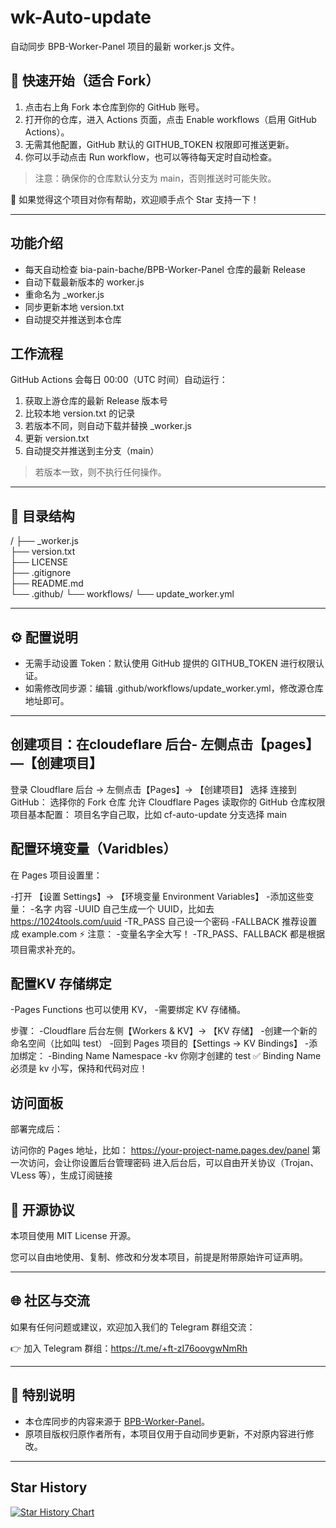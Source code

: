
# wk-Auto-update

自动同步 BPB-Worker-Panel 项目的最新 worker.js 文件。

## 🚀 快速开始（适合 Fork）

1. 点击右上角 Fork 本仓库到你的 GitHub 账号。
2. 打开你的仓库，进入 Actions 页面，点击 Enable workflows（启用 GitHub Actions）。
3. 无需其他配置，GitHub 默认的 GITHUB_TOKEN 权限即可推送更新。
4. 你可以手动点击 Run workflow，也可以等待每天定时自动检查。

> 注意：确保你的仓库默认分支为 main，否则推送时可能失败。

🌟 如果觉得这个项目对你有帮助，欢迎顺手点个 Star 支持一下！

---

## 功能介绍

- 每天自动检查 bia-pain-bache/BPB-Worker-Panel 仓库的最新 Release
- 自动下载最新版本的 worker.js
- 重命名为 _worker.js
- 同步更新本地 version.txt
- 自动提交并推送到本仓库

## 工作流程

GitHub Actions 会每日 00:00（UTC 时间）自动运行：

1. 获取上游仓库的最新 Release 版本号
2. 比较本地 version.txt 的记录
3. 若版本不同，则自动下载并替换 _worker.js
4. 更新 version.txt
5. 自动提交并推送到主分支（main）

> 若版本一致，则不执行任何操作。

---

## 📂 目录结构

/
├── _worker.js         
├── version.txt        
├── LICENSE            
├── .gitignore         
├── README.md          
└── .github/
    └── workflows/
        └── update_worker.yml

---

## ⚙️ 配置说明

- 无需手动设置 Token：默认使用 GitHub 提供的 GITHUB_TOKEN 进行权限认证。
- 如需修改同步源：编辑 .github/workflows/update_worker.yml，修改源仓库地址即可。

---
##  创建项目：在cloudeflare 后台- 左侧点击【pages】—【创建项目】

登录 Cloudflare 后台 → 左侧点击【Pages】→ 【创建项目】
选择 连接到 GitHub：
选择你的 Fork 仓库
允许 Cloudflare Pages 读取你的 GitHub 仓库权限
项目基本配置：
项目名字自己取，比如 cf-auto-update
分支选择 main

##  配置环境变量（Varidbles）
在 Pages 项目设置里：

-打开 【设置 Settings】→ 【环境变量 Environment Variables】
-添加这些变量：
-名字	内容
-UUID	自己生成一个 UUID，比如去 https://1024tools.com/uuid
-TR_PASS	自己设一个密码
-FALLBACK	推荐设置成 example.com
⚡ 注意：
-变量名字全大写！
-TR_PASS、FALLBACK 都是根据项目需求补充的。

##  配置KV 存储绑定
-Pages Functions 也可以使用 KV，
-需要绑定 KV 存储桶。

步骤：
-Cloudflare 后台左侧【Workers & KV】→ 【KV 存储】
-创建一个新的命名空间（比如叫 test）
-回到 Pages 项目的【Settings → KV Bindings】
-添加绑定：
-Binding Name	Namespace
-kv	你刚才创建的 test
✅ Binding Name 必须是 kv 小写，保持和代码对应！

##  访问面板
部署完成后：

访问你的 Pages 地址，比如：
https://your-project-name.pages.dev/panel
第一次访问，会让你设置后台管理密码
进入后台后，可以自由开关协议（Trojan、VLess 等），生成订阅链接

## 📜 开源协议

本项目使用 MIT License 开源。

您可以自由地使用、复制、修改和分发本项目，前提是附带原始许可证声明。

---

## 🌐 社区与交流

如果有任何问题或建议，欢迎加入我们的 Telegram 群组交流：

👉 加入 Telegram 群组：https://t.me/+ft-zI76oovgwNmRh


---

## 📢 特别说明

- 本仓库同步的内容来源于 [BPB-Worker-Panel](https://github.com/bia-pain-bache/BPB-Worker-Panel)。
- 原项目版权归原作者所有，本项目仅用于自动同步更新，不对原内容进行修改。

---

## Star History

[![Star History Chart](https://api.star-history.com/svg?repos=byJoey/wk-Auto-update&type=Timeline)](https://www.star-history.com/#byJoey/wk-Auto-update&Timeline)
